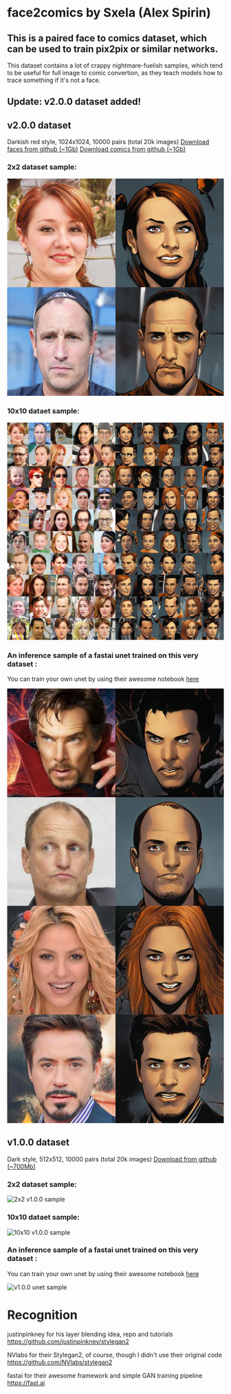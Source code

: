 # face2comics by Sxela (Alex Spirin)
## This is a paired face to comics dataset, which can be used to train pix2pix or similar networks.
This dataset contains a lot of crappy nightmare-fuelish samples, which tend to be useful for full image to comic convertion, as they teach models how to trace something if it's not a face.

## Update: v2.0.0 dataset added!

## v2.0.0 dataset
Darkish red style, 1024x1024, 10000 pairs (total 20k images)
[Download faces from github (~1Gb)](https://github.com/Sxela/face2comics/releases/download/v2.0.0/face2comics_v2.0.0_by_Sxela_faces.tar)
[Download comics from github (~1Gb)](https://github.com/Sxela/face2comics/releases/download/v2.0.0/face2comics_v2.0.0_by_Sxela_comics.tar)

### 2x2 dataset sample:
![2x2 v2.0.0 sample](https://github.com/Sxela/face2comics/blob/main/samples/face2comics_v2.0.0_by_Sxela_preview_2x2x512.jpg)


### 10x10 dataet sample:
![10x10 v2.0.0 sample](https://github.com/Sxela/face2comics/blob/main/samples/face2comics_v2.0.0_by_Sxela_preview_10x10x256.jpg)


### An inference sample of a fastai unet trained on this very dataset : 
You can train your own unet by using their awesome notebook [here](https://github.com/fastai/course-v3/blob/master/nbs/dl1/lesson7-superres-gan.ipynb)

![v2.0.0 unet sample](https://github.com/Sxela/face2comics/blob/main/samples/face2comics_v2.0.0_by_Sxela_unet_sample_2x2.jpg)

## v1.0.0 dataset
Dark style, 512x512, 10000 pairs (total 20k images)
[Download from github (~700Mb)](https://github.com/Sxela/face2comics/releases/download/v1.0.0/face2comics_v1.0.0_by_Sxela.tar)


### 2x2 dataset sample:
![2x2 v1.0.0 sample](https://github.com/Sxela/face2comics/blob/main/samples/face2comics_v1.0.0_4sample.jpg)


### 10x10 dataet sample:
![10x10 v1.0.0 sample](https://github.com/Sxela/face2comics/blob/main/samples/face2comics_v1.0.0_comics_sample_large.jpg)


### An inference sample of a fastai unet trained on this very dataset : 
You can train your own unet by using their awesome notebook [here](https://github.com/fastai/course-v3/blob/master/nbs/dl1/lesson7-superres-gan.ipynb)

![v1.0.0 unet sample](https://github.com/Sxela/face2comics/blob/main/samples/face2comics_v1.0.0_unet_sample.jpg)

# Recognition
justinpinkney for his layer blending idea, repo and tutorials 
https://github.com/justinpinkney/stylegan2

NVlabs for their Stylegan2, of course, though I didn't use their original code 
https://github.com/NVlabs/stylegan2

fastai for their awesome framework and simple GAN training pipeline
https://fast.ai

